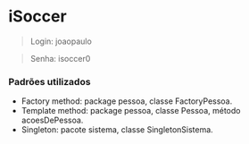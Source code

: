 # iSoccer
>Login: joaopaulo

>Senha: isoccer0

### Padrões utilizados

  - Factory method: package pessoa, classe FactoryPessoa.
  - Template method: package pessoa, classe Pessoa, método acoesDePessoa.
  - Singleton: pacote sistema, classe SingletonSistema.

